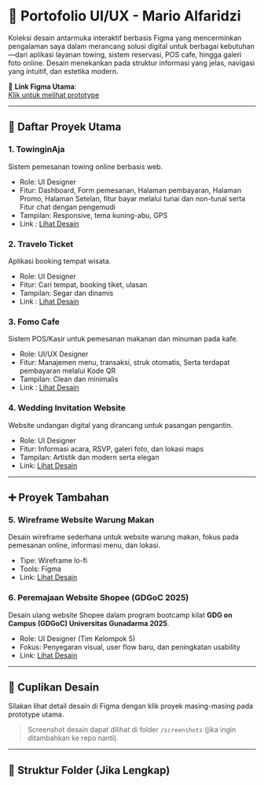 # 🎨 Portofolio UI/UX - Mario Alfaridzi

Koleksi desain antarmuka interaktif berbasis Figma yang mencerminkan pengalaman saya dalam merancang solusi digital untuk berbagai kebutuhan—dari aplikasi layanan towing, sistem reservasi, POS cafe, hingga galeri foto online. Desain menekankan pada struktur informasi yang jelas, navigasi yang intuitif, dan estetika modern.

🔗 **Link Figma Utama**:  
[Klik untuk melihat prototype](https://www.figma.com/proto/8erpQ3z0JZzwtsm2nmOEd0/Portofolio-Mario-Alfaridzi?node-id=2-2)

---

## 📁 Daftar Proyek Utama

### 1. **TowinginAja**
Sistem pemesanan towing online berbasis web.
- Role: UI Designer
- Fitur: Dashboard, Form pemesanan, Halaman pembayaran, Halaman Promo, Halaman Setelan, fitur bayar melalui tunai dan non-tunai serta Fitur chat dengan pengemudi
- Tampilan: Responsive, tema kuning-abu, GPS
- Link : [Lihat Desain](https://www.figma.com/proto/KFQlXm7VV1XHgBqTocDh5n/Untitled?node-id=1-8&t=cZBECZ2vskznS3bt-6&starting-point-node-id=1%3A8)

### 2. **Travelo Ticket**
Aplikasi booking tempat wisata.
- Role: UI Designer
- Fitur: Cari tempat, booking tiket, ulasan
- Tampilan: Segar dan dinamis
- Link : [Lihat Desain](https://www.figma.com/proto/N8h06uXc3mKm8VPQ7fCn9e/Travelo-ticket?node-id=1-2&t=cZBECZ2vskznS3bt-6&starting-point-node-id=1%3A2)

### 3. **Fomo Cafe**
Sistem POS/Kasir untuk pemesanan makanan dan minuman pada kafe.
- Role: UI/UX Designer
- Fitur: Manajemen menu, transaksi, struk otomatis, Serta terdapat pembayaran melalui Kode QR
- Tampilan: Clean dan minimalis
- Link : [Lihat Desain](https://www.figma.com/proto/g7k2czR1IDszhNLqiiFgvT/Untitled?node-id=65-39400&t=cZBECZ2vskznS3bt-6&starting-point-node-id=65%3A39400)

### 4. **Wedding Invitation Website**
Website undangan digital yang dirancang untuk pasangan pengantin.
- Role: UI Designer
- Fitur: Informasi acara, RSVP, galeri foto, dan lokasi maps
- Tampilan: Artistik dan modern serta elegan
- Link: [Lihat Desain](https://www.figma.com/proto/8hbWiJt266Qt382PHXSgmK/IMK?node-id=5-24&t=cZBECZ2vskznS3bt-6&starting-point-node-id=5%3A24)
  
---

## ➕ Proyek Tambahan

### 5. **Wireframe Website Warung Makan**
Desain wireframe sederhana untuk website warung makan, fokus pada pemesanan online, informasi menu, dan lokasi.
- Tipe: Wireframe lo-fi
- Tools: Figma
- Link: [Lihat Desain](https://www.figma.com/design/i5tFuMEhSFSekCKF1BycgM/Untitled?m=auto&t=kZ8iaSh8YVcH5O8M-6)

### 6. **Peremajaan Website Shopee (GDGoC 2025)**
Desain ulang website Shopee dalam program bootcamp kilat **GDG on Campus (GDGoC) Universitas Gunadarma 2025**.
- Role: UI Designer (Tim Kelompok 5)
- Fokus: Penyegaran visual, user flow baru, dan peningkatan usability
- Link: [Lihat Desain](https://www.figma.com/design/PdHKy3malgFkutWFZww4p0/Kelompok-5?m=auto&t=kZ8iaSh8YVcH5O8M-6)

---

## 📸 Cuplikan Desain
Silakan lihat detail desain di Figma dengan klik proyek masing-masing pada prototype utama.

> Screenshot desain dapat dilihat di folder `/screenshots` (jika ingin ditambahkan ke repo nanti).

---

## 📂 Struktur Folder (Jika Lengkap)

